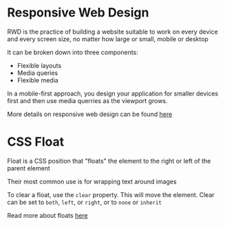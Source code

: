 # Responsive Web Design
RWD is the practice of building a website suitable to work on every device and every screen size, no matter how large or small, mobile or desktop

It can be broken down into three components: 
* Flexible layouts
* Media queries 
* Flexible media

In a mobile-first approach, you design your application for smaller devices first and then use media querries as the viewport grows. 

More details on responsive web design can be found [here](https://learn.shayhowe.com/advanced-html-css/responsive-web-design/)

# CSS Float

Float is a CSS position that "floats" the element to the right or left of the parent element

Their most common use is for wrapping text around images

To clear a float, use the `clear` property.  This will move the element.  Clear can be set to `both`, `left`, or `right`, or to `none` or `inherit`

Read more about floats [here](https://css-tricks.com/all-about-floats/)